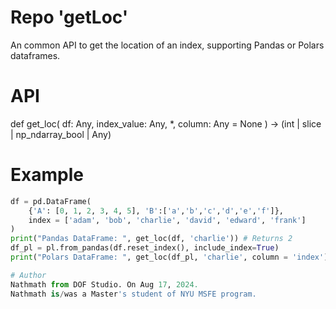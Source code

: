 # Repo 'getLoc'
An common API to get the location of an index, supporting Pandas or Polars dataframes.

# API
def get_loc(
    df: Any,
    index_value: Any,
    *,
    column: Any = None
) -> (int | slice | np_ndarray_bool | Any)

# Example
```python
df = pd.DataFrame(
    {'A': [0, 1, 2, 3, 4, 5], 'B':['a','b','c','d','e','f']},
    index = ['adam', 'bob', 'charlie', 'david', 'edward', 'frank']
)
print("Pandas DataFrame: ", get_loc(df, 'charlie')) # Returns 2
df_pl = pl.from_pandas(df.reset_index(), include_index=True)
print("Polars DataFrame: ", get_loc(df_pl, 'charlie', column = 'index')) # Returns 2

# Author
Nathmath from DOF Studio. On Aug 17, 2024.
Nathmath is/was a Master's student of NYU MSFE program.
